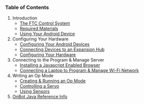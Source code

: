 ### Table of Contents
1. Introduction
    * [The FTC Control System](https://github.com/ftctechnh/ftc_app/wiki/The-FTC-Control-System)
    * [Required Materials](https://github.com/ftctechnh/ftc_appg/wiki/Required-Materials)
    * [Using Your Android Device](https://github.com/ftctechnh/ftc_app/wiki/Using-Your-Android-Device)
2. Configuring Your Hardware
    * [Configuring Your Android Devices](https://github.com/ftctechnh/ftc_app/wiki/Configuring-Your-Android-Devices)
    * [Connecting Devices to an Expansion Hub](https://github.com/ftctechnh/ftc_app/wiki/Connecting-Devices-to-an-Expansion-Hub)
    * [Configuring Your Hardware](https://github.com/ftctechnh/ftc_appg/wiki/Configuring-Your-Hardware)
3. Connecting to the Program & Manage Server
    * [Installing a Javascript Enabled Browser](https://github.com/ftctechnh/ftc_appg/wiki/Installing-a-Javascript-Enabled-Browser)
    * [Connecting a Laptop to Program & Manage Wi-Fi Network](https://github.com/ftctechnh/ftc_app/wiki/Connecting-a-Laptop-to-the-Program-&-Manage-Network)
4. Writing an Op Mode
    * [Creating & Running an Op Mode](https://github.com/ftctechnh/ftc_app/wiki/Creating-and-Running-an-Op-Mode-(OnBot-Java))
    * [Controlling a Servo](https://github.com/ftctechnh/ftc_app/wiki/Controlling-a-Servo-(OnBot-Java))
    * [Using Sensors](https://github.com/ftctechnh/ftc_app/wiki/Using-Sensors-(OnBot-Java))
5. [OnBot Java Reference Info](https://github.com/ftctechnh/ftc_app/wiki/OnBot-Java-Reference-Info)
